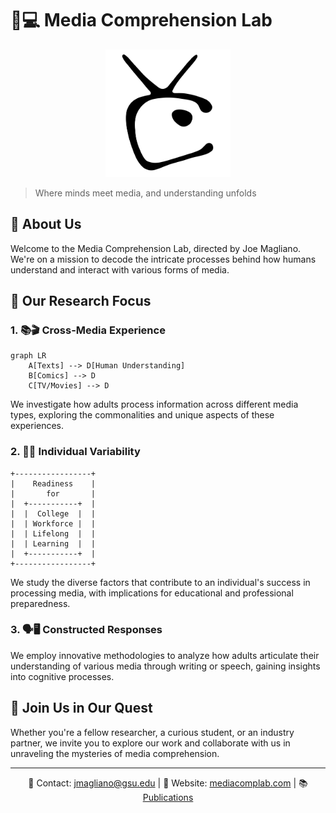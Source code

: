 # 🧠💻 Media Comprehension Lab

<p align="center">
  <img src="logo_black.png" alt="Media Comprehension Lab" width="200"/>
</p>

> Where minds meet media, and understanding unfolds

## 🔬 About Us

Welcome to the Media Comprehension Lab, directed by Joe Magliano. We're on a mission to decode the intricate processes behind how humans understand and interact with various forms of media.

## 🎯 Our Research Focus

### 1. 📚🎬 Cross-Media Experience
```mermaid
graph LR
    A[Texts] --> D[Human Understanding]
    B[Comics] --> D
    C[TV/Movies] --> D
```
We investigate how adults process information across different media types, exploring the commonalities and unique aspects of these experiences.

### 2. 🧠💪 Individual Variability
```
+-----------------+
|    Readiness    |
|       for       |
|  +-----------+  |
|  |  College  |  |
|  | Workforce |  |
|  | Lifelong  |  |
|  | Learning  |  |
|  +-----------+  |
+-----------------+
```
We study the diverse factors that contribute to an individual's success in processing media, with implications for educational and professional preparedness.

### 3. 🗣️🖥️ Constructed Responses
We employ innovative methodologies to analyze how adults articulate their understanding of various media through writing or speech, gaining insights into cognitive processes.

## 🚀 Join Us in Our Quest

Whether you're a fellow researcher, a curious student, or an industry partner, we invite you to explore our work and collaborate with us in unraveling the mysteries of media comprehension.

---

<div align="center">

📧 Contact: jmagliano@gsu.edu | 🔗 Website: [mediacomplab.com](http://mediacomplab.com) | 📚 [Publications](https://mediacomplab.com/publications/)

</div>
